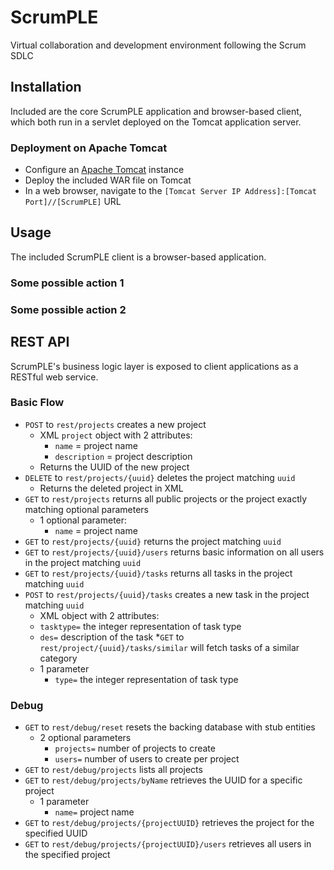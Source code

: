 # ScrumPLE
Virtual collaboration and development environment following the Scrum SDLC

## Installation
Included are the core ScrumPLE application and browser-based client, which both run in a servlet deployed on the Tomcat application server.
### Deployment on Apache Tomcat
* Configure an [Apache Tomcat](http://tomcat.apache.org/) instance
* Deploy the included WAR file on Tomcat
* In a web browser, navigate to the `[Tomcat Server IP Address]:[Tomcat Port]//[ScrumPLE]` URL

## Usage
The included ScrumPLE client is a browser-based application.
### Some possible action 1
### Some possible action 2

## REST API
ScrumPLE's business logic layer is exposed to client applications as a RESTful web service.
### Basic Flow
* `POST` to `rest/projects` creates a new project
	* XML `project` object with 2 attributes:
		* `name` = project name
		* `description` = project description
	* Returns the UUID of the new project
* `DELETE` to `rest/projects/{uuid}` deletes the project matching `uuid`
	* Returns the deleted project in XML
* `GET` to `rest/projects` returns all public projects or the project exactly matching optional parameters
	* 1 optional parameter:
		* `name` = project name
* `GET` to `rest/projects/{uuid}` returns the project matching `uuid`
* `GET` to `rest/projects/{uuid}/users` returns basic information on all users in the project matching `uuid`
* `GET` to `rest/projects/{uuid}/tasks` returns all tasks in the project matching `uuid`
* `POST` to `rest/projects/{uuid}/tasks` creates a new task in the project matching `uuid`
	* XML object with 2 attributes:
  	 * `tasktype=` the integer representation of task type
  	 * `des=` description of the task
*`GET` to `rest/project/{uuid}/tasks/similar` will fetch tasks of a similar category
  * 1 parameter
    * `type=` the integer representation of task type
### Debug
* `GET` to `rest/debug/reset` resets the backing database with stub entities
  * 2 optional parameters
    * `projects=` number of projects to create
    * `users=` number of users to create per project
* `GET` to `rest/debug/projects` lists all projects
* `GET` to `rest/debug/projects/byName` retrieves the UUID for a specific project
  * 1 parameter
    * `name=` project name
* `GET` to `rest/debug/projects/{projectUUID}` retrieves the project for the specified UUID
* `GET` to `rest/debug/projects/{projectUUID}/users` retrieves all users in the specified project
  

